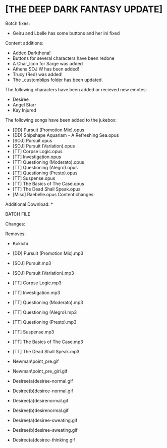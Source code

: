 # [THE DEEP DARK FANTASY UPDATE]

Botch fixes:
   * Geiru and Lbelle has some buttons and her ini fixed
  
Content additions:
   * Added Darkthena!
   * Buttons for several characters have been redone
   * A Char_Icon for Sarge was added
   * Athena SOJ W has been added!
   * Trucy (Red) was added! 
   * The _customblips folder has been updated.

The following characters have been added or recieved new emotes:
   * Desiree
   * Angel Starr
   * Kay Injured

The following songs have been added to the jukebox:
   * [DD] Pursuit (Promotion Mix).opus
   * [DD] Shipshape Aquariam - A Refreshing Sea.opus
   * [SOJ] Pursuit.opus
   * [SOJ] Pursuit (Variation).opus
   * [TT] Corpse Logic.opus
   * [TT] Investigation.opus
   * [TT] Questioning (Moderato).opus
   * [TT] Questioning (Alegro).opus
   * [TT] Questioning (Presto).opus
   * [TT] Suspense.opus
   * [TT] The Basics of The Case.opus
   * [TT] The Dead Shall Speak.opus
   * [Misc] Raebelle.opus
Content changes:


Additional Download:
  * 
 
BATCH FILE

  
Changes:

Removes:
  
   * Kokichi

   * [DD] Pursuit (Promotion Mix).mp3
   * [SOJ] Pursuit.mp3
   * [SOJ] Pursuit (Variation).mp3
   * [TT] Corpse Logic.mp3
   * [TT] Investigation.mp3
   * [TT] Questioning (Moderato).mp3
   * [TT] Questioning (Alegro).mp3
   * [TT] Questioning (Presto).mp3
   * [TT] Suspense.mp3
   * [TT] The Basics of The Case.mp3
   * [TT] The Dead Shall Speak.mp3

   * Newman\point_pre.gif
   * Newman\point_pre_girl.gif
   * Desiree\(a)desiree-normal.gif
   * Desiree\(b)desiree-normal.gif
   * Desiree\(a)desirenormal.gif
   * Desiree\(b)desirenormal.gif
   * Desiree\(a)desiree-sweating.gif
   * Desiree\(b)desiree-sweating.gif
   * Desiree\(a)desiree-thinking.gif
